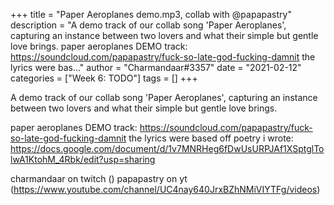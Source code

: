 +++
title = "Paper Aeroplanes demo.mp3, collab with @papapastry"
description = "A demo track of our collab song 'Paper Aeroplanes', capturing an instance between two lovers and what their simple but gentle love brings.   paper aeroplanes DEMO track: https://soundcloud.com/papapastry/fuck-so-late-god-fucking-damnit the lyrics were bas..."
author = "Charmandaar#3357"
date = "2021-02-12"
categories = ["Week 6: TODO"]
tags = []
+++

A demo track of our collab song 'Paper Aeroplanes', capturing an instance between two lovers and what their simple but gentle love brings. 

paper aeroplanes DEMO track: https://soundcloud.com/papapastry/fuck-so-late-god-fucking-damnit
the lyrics were based off poetry i wrote: https://docs.google.com/document/d/1v7MNRHeg6fDwUsURPJAf1XSptglTolwA1KtohM_4Rbk/edit?usp=sharing

charmandaar on twitch ()
papapastry on yt (https://www.youtube.com/channel/UC4nay640JrxBZhNMiVIYTFg/videos)
